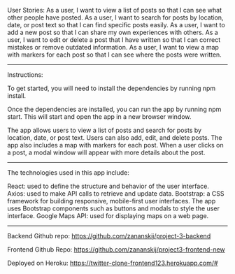 User Stories:
As a user, I want to view a list of posts so that I can see what other people have posted.
As a user, I want to search for posts by location, date, or post text so that I can find specific posts easily.
As a user, I want to add a new post so that I can share my own experiences with others.
As a user, I want to edit or delete a post that I have written so that I can correct mistakes or remove outdated information.
As a user, I want to view a map with markers for each post so that I can see where the posts were written.

---

Instructions:

To get started, you will need to install the dependencies by running npm install.

Once the dependencies are installed, you can run the app by running npm start. This will start and open the app in a new browser window.

The app allows users to view a list of posts and search for posts by location, date, or post text. Users can also add, edit, and delete posts. The app also includes a map with markers for each post. When a user clicks on a post, a modal window will appear with more details about the post.

---

The technologies used in this app include:

React: used to define the structure and behavior of the user interface.
Axios: used to make API calls to retrieve and update data.
Bootstrap: a CSS framework for building responsive, mobile-first user interfaces. The app uses Bootstrap components such as buttons and modals to style the user interface.
Google Maps API: used for displaying maps on a web page.

---

Backend Github repo:
https://github.com/zananskij/project-3-backend

Frontend Github Repo:
https://github.com/zananskij/project3-frontend-new

Deployed on Heroku:
https://twitter-clone-frontend123.herokuapp.com/#
